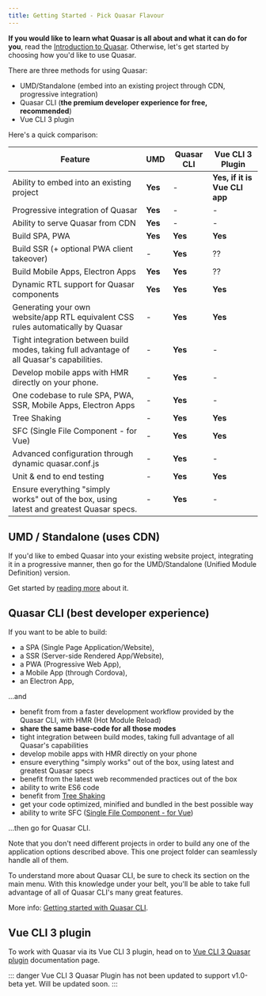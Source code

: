 ```yaml
---
title: Getting Started - Pick Quasar Flavour
---
```


**If you would like to learn what Quasar is all about and what it can do for you**, read the [Introduction to Quasar](/introduction-to-quasar). Otherwise, let's get started by choosing how you'd like to use Quasar.

There are three methods for using Quasar:
 * UMD/Standalone (embed into an existing project through CDN, progressive integration)
 * Quasar CLI (**the premium developer experience for free, recommended**)
 * Vue CLI 3 plugin

Here's a quick comparison:

| Feature | UMD | Quasar CLI | Vue CLI 3 Plugin |
| --- | --- | --- | --- |
| Ability to embed into an existing project | **Yes** | - | **Yes, if it is Vue CLI app** |
| Progressive integration of Quasar | **Yes** | - | - |
| Ability to serve Quasar from CDN | **Yes** | - | - |
| Build SPA, PWA | **Yes** | **Yes** | **Yes** |
| Build SSR (+ optional PWA client takeover) | - | **Yes** | ?? |
| Build Mobile Apps, Electron Apps | **Yes** | **Yes** | ?? |
| Dynamic RTL support for Quasar components | **Yes** | **Yes** | **Yes** |
| Generating your own website/app RTL equivalent CSS rules automatically by Quasar | - | **Yes** | **Yes** |
| Tight integration between build modes, taking full advantage of all Quasar's capabilities. | - | **Yes** | - |
| Develop mobile apps with HMR directly on your phone. | - | **Yes** | - |
| One codebase to rule SPA, PWA, SSR, Mobile Apps, Electron Apps | - | **Yes** | - |
| Tree Shaking | - | **Yes** | **Yes** |
| SFC (Single File Component - for Vue) | - | **Yes** | **Yes** |
| Advanced configuration through dynamic quasar.conf.js | - | **Yes** | - |
| Unit & end to end testing | - | **Yes** | **Yes** |
| Ensure everything "simply works" out of the box, using latest and greatest Quasar specs. | - | **Yes** | - |

## UMD / Standalone (uses CDN)
If you'd like to embed Quasar into your existing website project, integrating it in a progressive manner, then go for the UMD/Standalone (Unified Module Definition) version.

Get started by [reading more](/start/umd) about it.

## Quasar CLI (best developer experience)
If you want to be able to build:
* a SPA (Single Page Application/Website),
* a SSR (Server-side Rendered App/Website),
* a PWA (Progressive Web App),
* a Mobile App (through Cordova),
* an Electron App,

...and

* benefit from from a faster development workflow provided by the Quasar CLI, with HMR (Hot Module Reload)
* **share the same base-code for all those modes**
* tight integration between build modes, taking full advantage of all Quasar's capabilities
* develop mobile apps with HMR directly on your phone
* ensure everything "simply works" out of the box, using latest and greatest Quasar specs
* benefit from the latest web recommended practices out of the box
* ability to write ES6 code
* benefit from [Tree Shaking](https://en.wikipedia.org/wiki/Tree_shaking)
* get your code optimized, minified and bundled in the best possible way
* ability to write SFC ([Single File Component - for Vue](https://vuejs.org/v2/guide/single-file-components.html))

...then go for Quasar CLI.

Note that you don't need different projects in order to build any one of the application options described above. This one project folder can seamlessly handle all of them.

To understand more about Quasar CLI, be sure to check its section on the main menu. With this knowledge under your belt, you'll be able to take full advantage of all of Quasar CLI's many great features.

More info: [Getting started with Quasar CLI](/start/quasar-cli).

## Vue CLI 3 plugin
To work with Quasar via its Vue CLI 3 plugin, head on to [Vue CLI 3 Quasar plugin](/start/vue-cli-plugin) documentation page.

::: danger
Vue CLI 3 Quasar Plugin has not been updated to support v1.0-beta yet. Will be updated soon.
:::
